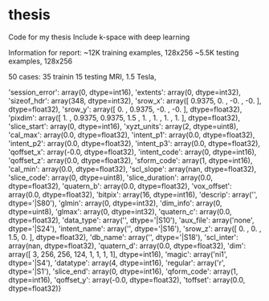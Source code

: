# thesis
Code for my thesis
Include k-space with deep learning


Information for report:
~12K training examples, 128x256
~5.5K testing examples, 128x256

50 cases: 35 trainin 15 testing
MRI, 1.5 Tesla, 


'session_error': array(0, dtype=int16), 'extents': array(0, dtype=int32), 'sizeof_hdr': array(348, dtype=int32), 'srow_x': array([ 0.9375,  0.    , -0.    , -0.    ], dtype=float32), 'srow_y': array([ 0.    ,  0.9375, -0.    , -0.    ], dtype=float32), 'pixdim': array([ 1.    ,  0.9375,  0.9375,  1.5   ,  1.    ,  1.    ,  1.    ,  1.    ], dtype=float32), 'slice_start': array(0, dtype=int16), 'xyzt_units': array(2, dtype=uint8), 'cal_max': array(0.0, dtype=float32), 'intent_p1': array(0.0, dtype=float32), 'intent_p2': array(0.0, dtype=float32), 'intent_p3': array(0.0, dtype=float32), 'qoffset_x': array(-0.0, dtype=float32), 'intent_code': array(0, dtype=int16), 'qoffset_z': array(0.0, dtype=float32), 'sform_code': array(1, dtype=int16), 'cal_min': array(0.0, dtype=float32), 'scl_slope': array(nan, dtype=float32), 'slice_code': array(0, dtype=uint8), 'slice_duration': array(0.0, dtype=float32), 'quatern_b': array(0.0, dtype=float32), 'vox_offset': array(0.0, dtype=float32), 'bitpix': array(16, dtype=int16), 'descrip': array('', 
      dtype='|S80'), 'glmin': array(0, dtype=int32), 'dim_info': array(0, dtype=uint8), 'glmax': array(0, dtype=int32), 'quatern_c': array(0.0, dtype=float32), 'data_type': array('', 
      dtype='|S10'), 'aux_file': array('none', 
      dtype='|S24'), 'intent_name': array('', 
      dtype='|S16'), 'srow_z': array([ 0. ,  0. ,  1.5,  0. ], dtype=float32), 'db_name': array('', 
      dtype='|S18'), 'scl_inter': array(nan, dtype=float32), 'quatern_d': array(0.0, dtype=float32), 'dim': array([  3, 256, 256, 124,   1,   1,   1,   1], dtype=int16), 'magic': array('ni1', 
      dtype='|S4'), 'datatype': array(4, dtype=int16), 'regular': array('r', 
      dtype='|S1'), 'slice_end': array(0, dtype=int16), 'qform_code': array(1, dtype=int16), 'qoffset_y': array(-0.0, dtype=float32), 'toffset': array(0.0, dtype=float32)}